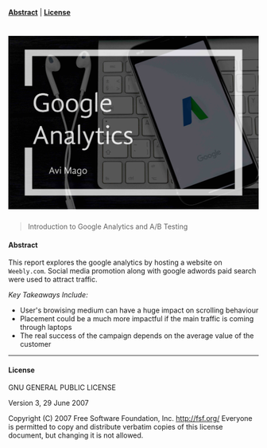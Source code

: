 **[Abstract](#abstract)** |
**[License](#license)** 

# ![alt text](https://raw.githubusercontent.com/magoavi/google-analytics/master/google-analytics.jpg)

> Introduction to Google Analytics and A/B Testing

#### Abstract

This report explores the google analytics by hosting a website on `Weebly.com`. Social media promotion along with google adwords paid search were used to attract traffic.

*Key Takeaways Include:*

* User's browising medium can have a huge impact on scrolling behaviour
* Placement could be a much more impactful if the main traffic is coming through laptops
* The real success of the campaign depends on the average value of the customer

---

#### License

GNU GENERAL PUBLIC LICENSE

Version 3, 29 June 2007


Copyright (C) 2007 Free Software Foundation, Inc. <http://fsf.org/>
Everyone is permitted to copy and distribute verbatim copies
of this license document, but changing it is not allowed.


